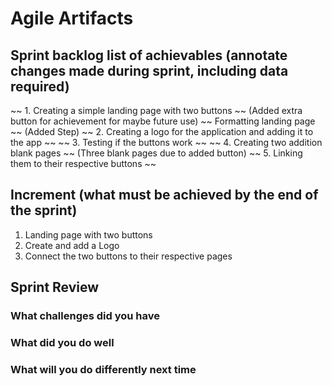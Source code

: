 # Agile Artifacts 

## Sprint backlog list of achievables (annotate changes made during sprint, including data required)
~~ 1. Creating a simple landing page with two buttons ~~ (Added extra button for achievement for maybe future use)
~~ Formatting landing page ~~ (Added Step)
~~ 2. Creating a logo for the application and adding it to the app ~~ 
~~ 3. Testing if the buttons work ~~
~~ 4. Creating two addition blank pages ~~ (Three blank pages due to added button)
~~ 5. Linking them to their respective buttons ~~

## Increment (what must be achieved by the end of the sprint)
1. Landing page with two buttons 
2. Create and add a Logo
3. Connect the two buttons to their respective pages 

## Sprint Review 
### What challenges did you have

### What did you do well

### What will you do differently next time
